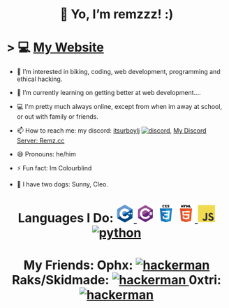 
<h1 align="center">
👋 Yo, I’m remzzz! :)
</h1>

# > 💻 [My Website](https://remz.nekoweb.org/)
- 👀 I’m interested in biking, coding, web development, programming and ethical hacking.

- 🌱 I’m currently learning on getting better at web development....

- 💻 I'm pretty much always online, except from when im away at school, or out with family or friends.

- 📫 How to reach me: my discord: [itsurboylj](https://discordapp.com/users/1197945732594929664) [<img src="https://freepnglogo.com/images/all_img/1708701355discord-icon-png.png" alt="discord" width="23" height="23" style="max-width: 100%;">](https://discordapp.com/users/1197945732594929664), [My Discord Server: Remz.cc](https://discord.gg/g8yzDy27Yd)


- 😄 Pronouns: he/him

- ⚡ Fun fact: Im Colourblind

- 🐶 I have two dogs: Sunny, Cleo. 

<h1 align="center">
Languages I Do:
<a href="https://www.w3schools.com/cpp/" rel="nofollow"> <img src="https://raw.githubusercontent.com/devicons/devicon/master/icons/cplusplus/cplusplus-original.svg" alt="cplusplus" width="40" height="40" style="max-width: 100%;"> </a><a href="https://www.w3schools.com/cs/" rel="nofollow"> <img src="https://raw.githubusercontent.com/devicons/devicon/master/icons/csharp/csharp-original.svg" alt="csharp" width="40" height="40" style="max-width: 100%;"></a> 
<a href="https://www.w3schools.com/css/" rel="nofollow"> <img src="https://raw.githubusercontent.com/devicons/devicon/master/icons/css3/css3-original-wordmark.svg" alt="css3" width="40" height="40" style="max-width: 100%;"></a>
<a href="https://www.w3.org/html/" rel="nofollow"> <img src="https://raw.githubusercontent.com/devicons/devicon/master/icons/html5/html5-original-wordmark.svg" alt="html5" width="40" height="40" style="max-width: 100%;"> </a> <a href="https://developer.mozilla.org/en-US/docs/Web/JavaScript" rel="nofollow"> <img src="https://raw.githubusercontent.com/devicons/devicon/master/icons/javascript/javascript-original.svg" alt="javascript" width="40" height="40" style="max-width: 100%;"></a>
<a href="https://www.python.org/" rel="nofollow"> <img src="https://imgs.search.brave.com/Gc4o0TZByHDXOrUog0t60tOvt-BmVp3pOLjo8FdPnCM/rs:fit:860:0:0:0/g:ce/aHR0cHM6Ly9hc3Nl/dHMuc3RpY2twbmcu/Y29tL2ltYWdlcy81/ODQ4MTUyZmNlZjEw/MTRjMGI1ZTQ5Njcu/cG5n" alt="python" width="40" height="40" style="max-width: 100%;"></a>
</h1>

<h1 align="center">
My Friends: 
Ophx:
<a href="https://ophx.pages.dev" rel="nofollow"> <img src="https://cdn3.emoji.gg/emojis/9879_hackerman.gif" alt="hackerman" width="45" height="45" style="max-width: 100%;"> </a> 
Raks/Skidmade:
<a href="https://ammo.lol/skidmade" rel="nofollow"> <img src="https://imgs.search.brave.com/XgOFYyg7ybjuIL_IRqtCfb3Hh1ucPZFl2sK0HGF7vhs/rs:fit:860:0:0:0/g:ce/aHR0cHM6Ly93d3cu/cG5nbWFydC5jb20v/ZmlsZXMvMTEvRnJv/Zy1NZW1lLVRyYW5z/cGFyZW50LUltYWdl/cy1QTkcucG5n" alt="hackerman" width="75" height="45" style="max-width: 100%;"> </a> 
0xtri:
<a href="https://x.com/trippin0x" rel="nofollow"> <img src="https://imgs.search.brave.com/k1RbGzPrg-FtYv2AJ7sfRyhotYT0QLmviIxuf0ENA1U/rs:fit:860:0:0:0/g:ce/aHR0cHM6Ly93d3cu/cG5ncGxheS5jb20v/d3AtY29udGVudC91/cGxvYWRzLzIvSGFj/a2VyLU5vLUJhY2tn/cm91bmQucG5n" alt="hackerman" width="45" height="45" style="max-width: 100%;"> </a> 
</h1>
<!---
remz-13/remz-13 is a ✨ special ✨ repository because its `README.md` (this file) appears on your GitHub profile.
You can click the Preview link to take a look at your changes.
--->
